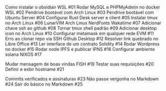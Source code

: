 Como instalar o obsidian WSL #01
Rodar MySQL e PHPMyAdmin no docker WSL #02
Pendrive bootável com Arch Linux #03
Pendrive bootável com Ubuntu Server #04
Configurar Rust Desk server e client #05
Instalar tmux no Arch Linux #06
LunarVIM Arch Linux NerdFonts Wakatime #07
Adicionar chave ssh ao github #08
Tornar tmux shell padrão #09
Adicionar desktop icon no Arch Linux #10
Configurar metamask em qualquer rede EVM #11
Erro ao clonar repo via SSH Github Desktop #12
Resolver link quebrado no Libre Office #13
Ler interface de um contrato Solidity #14
Rodar Wordpress no docker #15
Rodar node IPFS e publicar IPNS #16
Configurar ambiente solana NIXOS #17

Mudar mensagem de boas vindas FISH #19
Testar suas requisições #20
Definir e exbir hostname #21

Commits verificados e assinaturas #23
Não passe vergonha no Markdown #24
Sair do básico no Markdown #25
